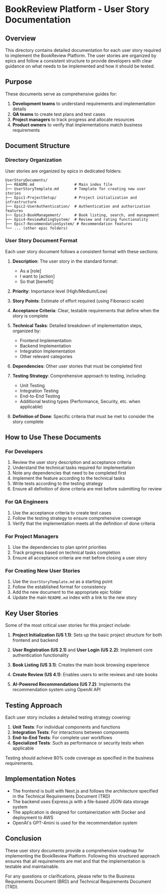 # BookReview Platform - User Story Documentation

## Overview
This directory contains detailed documentation for each user story required to implement the BookReview Platform. The user stories are organized by epics and follow a consistent structure to provide developers with clear guidance on what needs to be implemented and how it should be tested.

## Purpose
These documents serve as comprehensive guides for:
1. **Development teams** to understand requirements and implementation details
2. **QA teams** to create test plans and test cases
3. **Project managers** to track progress and allocate resources
4. **Product owners** to verify that implementations match business requirements

## Document Structure

### Directory Organization
User stories are organized by epics in dedicated folders:
```
UserStoryDocuments/
├── README.md                  # Main index file
├── UserStoryTemplate.md       # Template for creating new user stories
├── Epic1-ProjectSetup/        # Project initialization and infrastructure
├── Epic2-UserAuthentication/  # Authentication and authorization features
├── Epic3-BookManagement/      # Book listing, search, and management
├── Epic4-ReviewRatingSystem/  # Review and rating functionality
├── Epic7-RecommendationSystem/ # Recommendation features
└── ... (other epic folders)
```

### User Story Document Format
Each user story document follows a consistent format with these sections:

1. **Description**: The user story in the standard format:
   - As a [role]
   - I want to [action]
   - So that [benefit]

2. **Priority**: Importance level (High/Medium/Low)

3. **Story Points**: Estimate of effort required (using Fibonacci scale)

4. **Acceptance Criteria**: Clear, testable requirements that define when the story is complete

5. **Technical Tasks**: Detailed breakdown of implementation steps, organized by:
   - Frontend Implementation
   - Backend Implementation
   - Integration Implementation
   - Other relevant categories

6. **Dependencies**: Other user stories that must be completed first

7. **Testing Strategy**: Comprehensive approach to testing, including:
   - Unit Testing
   - Integration Testing
   - End-to-End Testing
   - Additional testing types (Performance, Security, etc. when applicable)

8. **Definition of Done**: Specific criteria that must be met to consider the story complete

## How to Use These Documents

### For Developers
1. Review the user story description and acceptance criteria
2. Understand the technical tasks required for implementation
3. Note any dependencies that need to be completed first
4. Implement the feature according to the technical tasks
5. Write tests according to the testing strategy
6. Ensure all definition of done criteria are met before submitting for review

### For QA Engineers
1. Use the acceptance criteria to create test cases
2. Follow the testing strategy to ensure comprehensive coverage
3. Verify that the implementation meets all the definition of done criteria

### For Project Managers
1. Use the dependencies to plan sprint priorities
2. Track progress based on technical tasks completion
3. Ensure all acceptance criteria are met before closing a user story

### For Creating New User Stories
1. Use the `UserStoryTemplate.md` as a starting point
2. Follow the established format for consistency
3. Add the new document to the appropriate epic folder
4. Update the main `README.md` index with a link to the new story

## Key User Stories

Some of the most critical user stories for this project include:

1. **Project Initialization (US 1.1)**: Sets up the basic project structure for both frontend and backend

2. **User Registration (US 2.1)** and **User Login (US 2.2)**: Implement core authentication functionality

3. **Book Listing (US 3.1)**: Creates the main book browsing experience

4. **Create Review (US 4.1)**: Enables users to write reviews and rate books

5. **AI-Powered Recommendations (US 7.2)**: Implements the recommendation system using OpenAI API

## Testing Approach

Each user story includes a detailed testing strategy covering:

1. **Unit Tests**: For individual components and functions
2. **Integration Tests**: For interactions between components
3. **End-to-End Tests**: For complete user workflows
4. **Specialized Tests**: Such as performance or security tests when applicable

Testing should achieve 80% code coverage as specified in the business requirements.

## Implementation Notes

- The frontend is built with Next.js and follows the architecture specified in the Technical Requirements Document (TRD)
- The backend uses Express.js with a file-based JSON data storage system
- The application is designed for containerization with Docker and deployment to AWS
- OpenAI's GPT-4mini is used for the recommendation system

## Conclusion

These user story documents provide a comprehensive roadmap for implementing the BookReview Platform. Following this structured approach ensures that all requirements are met and that the implementation is testable and maintainable.

For any questions or clarifications, please refer to the Business Requirements Document (BRD) and Technical Requirements Document (TRD).
